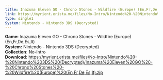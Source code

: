 ```yaml
---
title: Inazuma Eleven GO - Chrono Stones - Wildfire (Europe) (En,Fr,De,Es,It)
link: https://myrient.erista.me/files/No-Intro/Nintendo%20-%20Nintendo%203DS%20(Decrypted)/Inazuma%20Eleven%20GO%20-%20Chrono%20Stones%20-%20Wildfire%20(Europe)%20(En,Fr,De,Es,It).zip
type: single1
System: Nintendo - Nintendo 3DS (Decrypted)
---
```

<b>Game:</b> Inazuma Eleven GO - Chrono Stones - Wildfire (Europe) (En,Fr,De,Es,It)<br>
<b>System:</b> Nintendo - Nintendo 3DS (Decrypted)<br>
<b>Collection:</b> No-Intro<br>
<b>Download:</b> https://myrient.erista.me/files/No-Intro/Nintendo%20-%20Nintendo%203DS%20(Decrypted)/Inazuma%20Eleven%20GO%20-%20Chrono%20Stones%20-%20Wildfire%20(Europe)%20(En,Fr,De,Es,It).zip